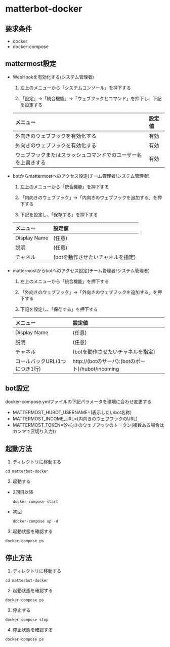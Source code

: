 matterbot-docker
============================================================

要求条件
------------------------------------------------------------
- docker
- docker-compose

mattermost設定
------------------------------------------------------------

- WebHookを有効化する(システム管理者)

  1. 左上のメニューから「システムコンソール」を押下する

  2. 「設定」->「統合機能」->「ウェブフックとコマンド」を押下し、下記を設定する

    |メニュー                                                      |設定値|
    |:-------------------------------------------------------------|:----|
    |外向きのウェブフックを有効化する                              |有効 |
    |外向きのウェブフックを有効化する                              |有効 |
    |ウェブフックまたはスラッシュコマンドでのユーザー名を上書きする|有効 |

- botからmattermostへのアクセス設定(チーム管理者/システム管理者)

  1. 左上のメニューから「統合機能」を押下する

  2. 「内向きのウェブフック」->「内向きのウェブフックを追加する」を押下する

  3. 下記を設定し、「保存する」を押下する

    |メニュー    |設定値                           |
    |:-----------|:--------------------------------|
    |Display Name|(任意)                           |
    |説明        |(任意)                           |
    |チャネル    |(botを動作させたいチャネルを指定)|

- mattermostからbotへのアクセス設定(チーム管理者/システム管理者)

  1. 左上のメニューから「統合機能」を押下する

  2. 「外向きのウェブフック」->「外向きのウェブフックを追加する」を押下する

  3. 下記を設定し、「保存する」を押下する

    |メニュー                     |設定値                                           |
    |:----------------------------|:------------------------------------------------|
    |Display Name                 |(任意)                                           |
    |説明                         |(任意)                                           |
    |チャネル                     |(botを動作させたいチャネルを指定)                |
    |コールバックURL(1つにつき1行)|http://(botのサーバ):(botのポート)/hubot/incoming|

bot設定
------------------------------------------------------------

docker-compose.ymlファイルの下記パラメータを環境に合わせ変更する

- MATTERMOST_HUBOT_USERNAME=(表示したいbot名称)
- MATTERMOST_INCOME_URL=(内向きのウェブフックのURL)
- MATTERMOST_TOKEN=(外向きのウェブフックのトークン(複数ある場合はカンマで区切り入力))

起動方法
------------------------------------------------------------

1. ディレクトリに移動する

  ``` shell
  cd matterbot-docker
  ```

2. 起動する

  - 2回目以降
    ``` shell
    docker-compose start
    ```

  - 初回
    ``` shell
    docker-compose up -d
    ```

3. 起動状態を確認する

  ``` shell
  docker-compose ps
  ```

停止方法
------------------------------------------------------------

1. ディレクトリに移動する

  ``` shell
  cd matterbot-docker
  ```

2. 起動状態を確認する

  ``` shell
  docker-compose ps
  ```

3. 停止する

  ``` shell
  docker-compose stop
  ```

4. 停止状態を確認する

  ``` shell
  docker-compose ps
  ```
